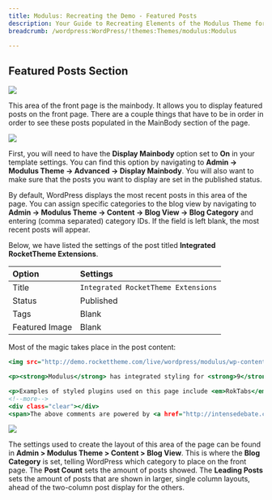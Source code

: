 ```yaml
---
title: Modulus: Recreating the Demo - Featured Posts
description: Your Guide to Recreating Elements of the Modulus Theme for WordPress
breadcrumb: /wordpress:WordPress/!themes:Themes/modulus:Modulus

---
```


Featured Posts Section
-----

![][demo]

This area of the front page is the mainbody. It allows you to display featured posts on the front page. There are a couple things that have to be in order in order to see these posts populated in the MainBody section of the page.

![][mainbody]

First, you will need to have the **Display Mainbody** option set to **On** in your template settings. You can find this option by navigating to **Admin -> Modulus Theme -> Advanced -> Display Mainbody**. You will also want to make sure that the posts you want to display are set in the published status.

By default, WordPress displays the most recent posts in this area of the page. You can assign specific categories to the blog view by navigating to **Admin -> Modulus Theme -> Content -> Blog View -> Blog Category** and entering (comma separated) category IDs. If the field is left blank, the most recent posts will appear.

Below, we have listed the settings of the post titled **Integrated RocketTheme Extensions**.

| Option         | Settings                             |
| :------------- | :-----------------                   |
| Title          | `Integrated RocketTheme Extensions` |
| Status         | Published                            |
| Tags           | Blank                                |
| Featured Image | Blank                                |


Most of the magic takes place in the post content:

~~~ .html
<img src="http://demo.rockettheme.com/live/wordpress/modulus/wp-content/rockettheme/rt_modulus_wp/frontpage/fp-main1.jpg" alt="image" width="193" height="157" class="rt-image floatleft" />

<p><strong>Modulus</strong> has integrated styling for <strong>9</strong> RocketTheme Plugins, that are compatible with WordPress 3, as well as supporting a further 4 utility plugins, as available in the RocketLauncher.</p>

<p>Examples of styled plugins used on this page include <em>RokTabs</em> and <em>RokFeatureTable</em>, with all others demoed under the <a href="#">Plugins</a> menu tab above, with documentation on their use and download information.</p>
<!--more-->
<div class="clear"></div>
<span>The above comments are powered by <a href="http://intensedebate.com/" target="_blank">IntenseDebate</a></span>
~~~

![][blogview]

The settings used to create the layout of this area of the page can be found in **Admin > Modulus Theme > Content > Blog View**. This is where the **Blog Category** is set, telling WordPress which category to place on the front page. The **Post Count** sets the amount of posts showed. The **Leading Posts** sets the amount of posts that are shown in larger, single column layouts, ahead of the two-column post display for the others.

[demo]: assets/demo_5.jpeg
[mainbody]: assets/setadvanced.jpeg
[blogview]: assets/blogview.jpeg
